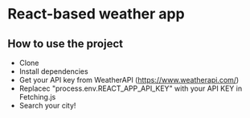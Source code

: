 # React-based weather app

## How to use the project
* Clone
* Install dependencies
* Get your API key from WeatherAPI (https://www.weatherapi.com/)
* Replacec "process.env.REACT_APP_API_KEY" with your API KEY in Fetching.js
* Search your city!
